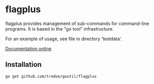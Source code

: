 flagplus
========
flagplus provides management of sub-commands for command-line programs.
It is based in the "go tool" infrastructure.

For an example of usage, see file in directory 'testdata'.

[Documentation online](http://godoc.org/github.com/tredoe/goutil/flagplus)

## Installation

	go get github.com/tredoe/goutil/flagplus

